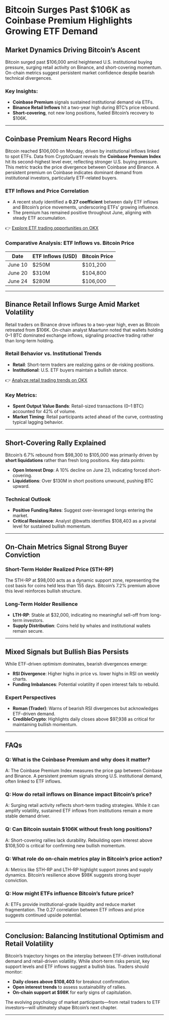 # Bitcoin Surges Past $106K as Coinbase Premium Highlights Growing ETF Demand  

## Market Dynamics Driving Bitcoin’s Ascent  

Bitcoin surged past $106,000 amid heightened U.S. institutional buying pressure, surging retail activity on Binance, and short-covering momentum. On-chain metrics suggest persistent market confidence despite bearish technical divergences.  

### Key Insights:  
- **Coinbase Premium** signals sustained institutional demand via ETFs.  
- **Binance Retail Inflows** hit a two-year high during BTC’s price rebound.  
- **Short-covering**, not new long positions, fueled Bitcoin’s recovery to $106K.  

---

## Coinbase Premium Nears Record Highs  

Bitcoin reached $106,000 on Monday, driven by institutional inflows linked to spot ETFs. Data from CryptoQuant reveals the **Coinbase Premium Index** hit its second-highest level ever, reflecting stronger U.S. buying pressure. This metric tracks the price divergence between Coinbase and Binance. A persistent premium on Coinbase indicates dominant demand from institutional investors, particularly ETF-related buyers.  

### ETF Inflows and Price Correlation  
- A recent study identified a **0.27 coefficient** between daily ETF inflows and Bitcoin’s price movements, underscoring ETFs’ growing influence.  
- The premium has remained positive throughout June, aligning with steady ETF accumulation.  

👉 [Explore ETF trading opportunities on OKX](https://bit.ly/okx-bonus)  

### Comparative Analysis: ETF Inflows vs. Bitcoin Price  
| Date       | ETF Inflows (USD) | Bitcoin Price |  
|------------|-------------------|---------------|  
| June 10    | $250M             | $101,200      |  
| June 20    | $310M             | $104,800      |  
| June 24    | $280M             | $106,000      |  

---

## Binance Retail Inflows Surge Amid Market Volatility  

Retail traders on Binance drove inflows to a two-year high, even as Bitcoin retreated from $106K. On-chain analyst Maartunn noted that wallets holding 0–1 BTC dominated exchange inflows, signaling proactive trading rather than long-term holding.  

### Retail Behavior vs. Institutional Trends  
- **Retail**: Short-term traders are realizing gains or de-risking positions.  
- **Institutional**: U.S. ETF buyers maintain a bullish stance.  

👉 [Analyze retail trading trends on OKX](https://bit.ly/okx-bonus)  

### Key Metrics:  
- **Spent Output Value Bands**: Retail-sized transactions (0–1 BTC) accounted for 42% of volume.  
- **Market Timing**: Retail participants acted ahead of the curve, contrasting typical lagging behavior.  

---

## Short-Covering Rally Explained  

Bitcoin’s 6.7% rebound from $98,300 to $105,000 was primarily driven by **short liquidations** rather than fresh long positions. Key data points:  
- **Open Interest Drop**: A 10% decline on June 23, indicating forced short-covering.  
- **Liquidations**: Over $130M in short positions unwound, pushing BTC upward.  

### Technical Outlook  
- **Positive Funding Rates**: Suggest over-leveraged longs entering the market.  
- **Critical Resistance**: Analyst @bwatts identifies $108,403 as a pivotal level for sustained bullish momentum.  

---

## On-Chain Metrics Signal Strong Buyer Conviction  

### Short-Term Holder Realized Price (STH-RP)  
The STH-RP at $98,000 acts as a dynamic support zone, representing the cost basis for coins held less than 155 days. Bitcoin’s 7.2% premium above this level reinforces bullish structure.  

### Long-Term Holder Resilience  
- **LTH-RP**: Stable at $32,000, indicating no meaningful sell-off from long-term investors.  
- **Supply Distribution**: Coins held by whales and institutional wallets remain secure.  

---

## Mixed Signals but Bullish Bias Persists  

While ETF-driven optimism dominates, bearish divergences emerge:  
- **RSI Divergence**: Higher highs in price vs. lower highs in RSI on weekly charts.  
- **Funding Imbalances**: Potential volatility if open interest fails to rebuild.  

### Expert Perspectives  
- **Roman (Trader)**: Warns of bearish RSI divergences but acknowledges ETF-driven demand.  
- **CredibleCrypto**: Highlights daily closes above $97,938 as critical for maintaining bullish momentum.  

---

## FAQs  

### Q: What is the Coinbase Premium and why does it matter?  
A: The Coinbase Premium Index measures the price gap between Coinbase and Binance. A persistent premium signals strong U.S. institutional demand, often linked to ETF inflows.  

### Q: How do retail inflows on Binance impact Bitcoin’s price?  
A: Surging retail activity reflects short-term trading strategies. While it can amplify volatility, sustained ETF inflows from institutions remain a more stable demand driver.  

### Q: Can Bitcoin sustain $106K without fresh long positions?  
A: Short-covering rallies lack durability. Rebuilding open interest above $108,500 is critical for confirming new bullish momentum.  

### Q: What role do on-chain metrics play in Bitcoin’s price action?  
A: Metrics like STH-RP and LTH-RP highlight support zones and supply dynamics. Bitcoin’s resilience above $98K suggests strong buyer conviction.  

### Q: How might ETFs influence Bitcoin’s future price?  
A: ETFs provide institutional-grade liquidity and reduce market fragmentation. The 0.27 correlation between ETF inflows and price suggests continued upside potential.  

---

## Conclusion: Balancing Institutional Optimism and Retail Volatility  

Bitcoin’s trajectory hinges on the interplay between ETF-driven institutional demand and retail-driven volatility. While short-term risks persist, key support levels and ETF inflows suggest a bullish bias. Traders should monitor:  
- **Daily closes above $108,403** for breakout confirmation.  
- **Open interest trends** to assess sustainability of rallies.  
- **On-chain support at $98K** for early signs of capitulation.  

The evolving psychology of market participants—from retail traders to ETF investors—will ultimately shape Bitcoin’s next chapter.  

---
